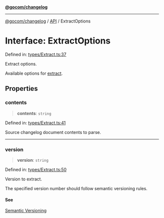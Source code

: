 [**@gocom/changelog**](../README.md)

***

[@gocom/changelog](../README.md) / [API](../Public/API.md) / ExtractOptions

# Interface: ExtractOptions

Defined in: [types/Extract.ts:37](https://github.com/gocom/changelog/blob/4f9140d71f1dccdcb9738f55129400a16f19362e/src/types/Extract.ts#L37)

Extract options.

Available options for [extract](../API/API.extract.md).

## Properties

### contents

> **contents**: `string`

Defined in: [types/Extract.ts:41](https://github.com/gocom/changelog/blob/4f9140d71f1dccdcb9738f55129400a16f19362e/src/types/Extract.ts#L41)

Source changelog document contents to parse.

***

### version

> **version**: `string`

Defined in: [types/Extract.ts:50](https://github.com/gocom/changelog/blob/4f9140d71f1dccdcb9738f55129400a16f19362e/src/types/Extract.ts#L50)

Version to extract.

The specified version number should follow semantic versioning rules.

#### See

[Semantic Versioning](https://semver.org/)
